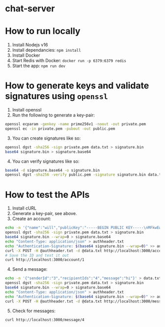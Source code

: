 # chat-server

# How to run locally
1. Install Nodejs v16
2. Install dependancies: `npm install`
3. Install Docker
4. Start Redis with Docker: `docker run -p 6379:6379 redis`
5. Start the app: `npm run dev`

# How to generate keys and validate signatures using `openssl`
1. Install openssl
2. Run the following to generate a key-pair:
```sh
openssl ecparam -genkey -name prime256v1 -noout -out private.pem
openssl ec -in private.pem -pubout -out public.pem
```
3. You can create signatures like so:
```sh
openssl dgst -sha256 -sign private.pem data.txt > signature.bin
base64 signature.bin > signature.base64
```
4. You can verify signatures like so:
```sh
base64 -d signature.base64 -o signature.bin
openssl dgst -sha256 -verify public.pem -signature signature.bin data.txt
```

# How to test the APIs
1. Install cURL
2. Generate a key-pair, see above. 
3. Create an account:
```sh
echo -n '{"name":"will","publicKey":"-----BEGIN PUBLIC KEY-----\nMFkwEwYHKoZIzj0CAQYIKoZIzj0DAQcDQgAEXX/QhZeHIg5uyAye74agscxXrRB6\n8Y9mcTuIaAyNIaRLQeqFN/FL1rJ4EzO2xO2oVOmDP1mv43RO3gtqfAnR3Q==\n-----END PUBLIC KEY-----"}' > data.txt
openssl dgst -sha256 -sign private.pem data.txt > signature.bin
base64 signature.bin --wrap=0 > signature.base64
echo "Content-Type: application/json" > authheader.txt
echo "Authentication-Signature: $(base64 signature.bin --wrap=0)" >> authheader.txt
curl -X POST -H @authheader.txt -d @data.txt http://localhost:3000/account
# Save the ID and test it out
curl http://localhost:3000/account/1
```
4. Send a message:
```sh
echo -n '{"senderId":"3","recipientIds":"4","message":"hi"}' > data.txt
openssl dgst -sha256 -sign private.pem data.txt > signature.bin
base64 signature.bin --wrap=0 > signature.base64
echo "Content-Type: application/json" > authheader.txt
echo "Authentication-Signature: $(base64 signature.bin --wrap=0)" >> authheader.txt
curl -X POST -H @authheader.txt -d @data.txt http://localhost:3000/message
```
5. Check for messages:
```sh
curl http://localhost:3000/message/4
```
